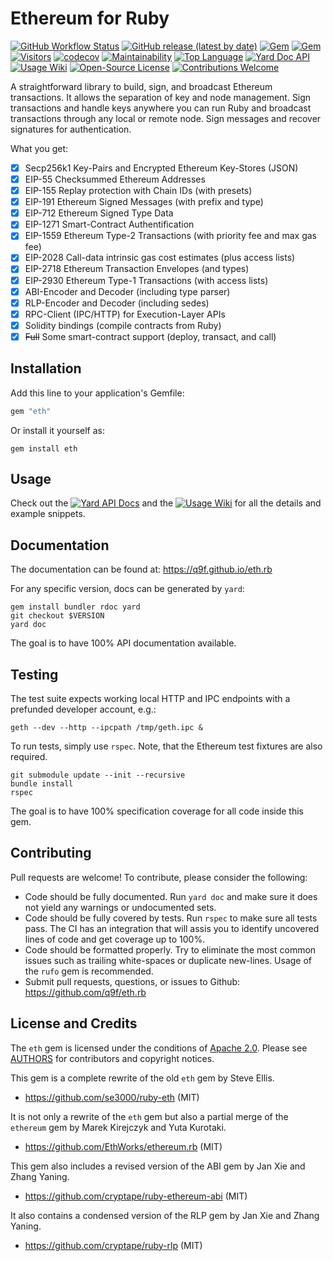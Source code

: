 # Ethereum for Ruby

[![GitHub Workflow Status](https://img.shields.io/github/workflow/status/q9f/eth.rb/Spec)](https://github.com/q9f/eth.rb/actions)
[![GitHub release (latest by date)](https://img.shields.io/github/v/release/q9f/eth.rb)](https://github.com/q9f/eth.rb/releases)
[![Gem](https://img.shields.io/gem/v/eth)](https://rubygems.org/gems/eth)
[![Gem](https://img.shields.io/gem/dt/eth)](https://rubygems.org/gems/eth)
[![Visitors](https://hits.seeyoufarm.com/api/count/incr/badge.svg?url=https%3A%2F%2Fgithub.com%2Fq9f%2Feth.rb&count_bg=%2379C83D&title_bg=%23555555&icon=rubygems.svg&icon_color=%23FF0000&title=visitors&edge_flat=false)](https://hits.seeyoufarm.com)
[![codecov](https://codecov.io/gh/q9f/eth.rb/branch/main/graph/badge.svg?token=IK7USBPBZY)](https://codecov.io/gh/q9f/eth.rb)
[![Maintainability](https://api.codeclimate.com/v1/badges/469e6f66425198ad7614/maintainability)](https://codeclimate.com/github/q9f/eth.rb/maintainability)
[![Top Language](https://img.shields.io/github/languages/top/q9f/eth.rb?color=red)](https://github.com/q9f/eth.rb/pulse)
[![Yard Doc API](https://img.shields.io/badge/documentation-API-blue)](https://q9f.github.io/eth.rb)
[![Usage Wiki](https://img.shields.io/badge/usage-WIKI-blue)](https://github.com/q9f/eth.rb/wiki)
[![Open-Source License](https://img.shields.io/github/license/q9f/eth.rb)](LICENSE)
[![Contributions Welcome](https://img.shields.io/badge/contributions-welcome-brightgreen.svg?style=flat)](https://github.com/q9f/eth.rb/issues)

A straightforward library to build, sign, and broadcast Ethereum transactions. It allows the separation of key and node management. Sign transactions and handle keys anywhere you can run Ruby and broadcast transactions through any local or remote node. Sign messages and recover signatures for authentication.

What you get:
- [x] Secp256k1 Key-Pairs and Encrypted Ethereum Key-Stores (JSON)
- [x] EIP-55 Checksummed Ethereum Addresses
- [x] EIP-155 Replay protection with Chain IDs (with presets)
- [x] EIP-191 Ethereum Signed Messages (with prefix and type)
- [x] EIP-712 Ethereum Signed Type Data
- [x] EIP-1271 Smart-Contract Authentification
- [x] EIP-1559 Ethereum Type-2 Transactions (with priority fee and max gas fee)
- [x] EIP-2028 Call-data intrinsic gas cost estimates (plus access lists)
- [x] EIP-2718 Ethereum Transaction Envelopes (and types)
- [x] EIP-2930 Ethereum Type-1 Transactions (with access lists)
- [x] ABI-Encoder and Decoder (including type parser)
- [x] RLP-Encoder and Decoder (including sedes)
- [x] RPC-Client (IPC/HTTP) for Execution-Layer APIs
- [x] Solidity bindings (compile contracts from Ruby)
- [x] ~~Full~~ Some smart-contract support (deploy, transact, and call)

## Installation
Add this line to your application's Gemfile:

```ruby
gem "eth"
```

Or install it yourself as:

```shell
gem install eth
```

## Usage
Check out the
[![Yard API Docs](https://img.shields.io/badge/documentation-API-blue)](https://q9f.github.io/eth.rb)
and the
[![Usage Wiki](https://img.shields.io/badge/usage-WIKI-blue)](https://github.com/q9f/eth.rb/wiki)
for all the details and example snippets.

## Documentation
The documentation can be found at: https://q9f.github.io/eth.rb

For any specific version, docs can be generated by `yard`:

```shell
gem install bundler rdoc yard
git checkout $VERSION
yard doc
```

The goal is to have 100% API documentation available.

## Testing
The test suite expects working local HTTP and IPC endpoints with a prefunded developer account, e.g.:

```shell
geth --dev --http --ipcpath /tmp/geth.ipc &
```

To run tests, simply use `rspec`. Note, that the Ethereum test fixtures are also required.

```shell
git submodule update --init --recursive
bundle install
rspec
```

The goal is to have 100% specification coverage for all code inside this gem.

## Contributing
Pull requests are welcome! To contribute, please consider the following:
* Code should be fully documented. Run `yard doc` and make sure it does not yield any warnings or undocumented sets.
* Code should be fully covered by tests. Run `rspec` to make sure all tests pass. The CI has an integration that will assis you to identify uncovered lines of code and get coverage up to 100%.
* Code should be formatted properly. Try to eliminate the most common issues such as trailing white-spaces or duplicate new-lines. Usage of the `rufo` gem is recommended.
* Submit pull requests, questions, or issues to Github: <https://github.com/q9f/eth.rb>

## License and Credits
The `eth` gem is licensed under the conditions of [Apache 2.0](./LICENSE.txt). Please see [AUTHORS](./AUTHORS.txt) for contributors and copyright notices.

This gem is a complete rewrite of the old `eth` gem by Steve Ellis.
* <https://github.com/se3000/ruby-eth> (MIT)

It is not only a rewrite of the `eth` gem but also a partial merge of the `ethereum` gem by Marek Kirejczyk and Yuta Kurotaki.
* <https://github.com/EthWorks/ethereum.rb> (MIT)

This gem also includes a revised version of the ABI gem by Jan Xie and Zhang Yaning.
* <https://github.com/cryptape/ruby-ethereum-abi> (MIT)

It also contains a condensed version of the RLP gem by Jan Xie and Zhang Yaning.
* <https://github.com/cryptape/ruby-rlp> (MIT)
